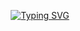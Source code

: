 <div align="center">
  
[![Typing SVG](https://readme-typing-svg.demolab.com?font=Fira+Code&pause=1000&color=F88DAD&background=6DFF892C&center=true&vCenter=true&lines=hi%2C+hi+%CA%9A+%C9%9E;%EF%BF%A4%EA%9C%A5%EA%9C%A4+welcome+to+my+profile+%F0%9F%8C%B7)](https://git.io/typing-svg) 

</div>
